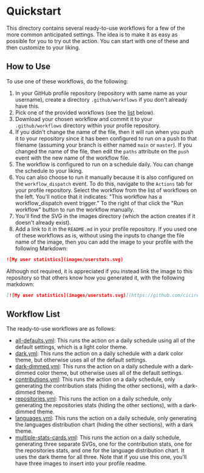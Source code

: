 # Quickstart

This directory contains several ready-to-use workflows for a few
of the more common anticipated settings. The idea is to make it
as easy as possible for you to try out the action. You can start
with one of these and then customize to your liking.

## How to Use

To use one of these workflows, do the following:
1. In your GitHub profile repository (repository with 
  same name as your username), create a directory `.github/workflows`
  if you don't already have this.
2. Pick one of the provided workflows (see the [list](#workflow-list) below).
3. Download your chosen workflow and commit it to your `.github/workflows`
  directory within your profile repository.
4. If you didn't change the name of the file, then it will run when you push
  it to your repository since it has been configured to run on a push to
  that filename (assuming your branch is either named `main` or `master`). If 
  you changed the name of the file, then edit the `paths`
  attribute on the `push` event with the new name of the workflow file.
5. The workflow is configured to run on a schedule daily. You can change the schedule to
  your liking.
6. You can also choose to run it manually because it is also configured on the
  `workflow_dispatch` event. To do this,
  navigate to the `Actions` tab for your profile repository. Select the
  workflow from the list of workflows on the left. You'll notice that
  it indicates: "This workflow has a workflow_dispatch event trigger."
  To the right of that click the "Run workflow" button to run the workflow
  manually.
7. You'll find the SVG in the images directory (which the action creates 
  if it doesn't already exist).
8. Add a link to it in the `README.md` in your profile repository. If you 
  used one of these workflows as is, without using the inputs to change
  the file name of the image, then you can add the image to your profile 
  with the following Markdown:

```markdown
![My user statistics](images/userstats.svg)
```

Although not required, it is appreciated if you instead link the image to this repository
so that others know how you generated it, with the following markdown:

```markdown
[![My user statistics](images/userstats.svg)](https://github.com/cicirello/user-statistician)
```

## Workflow List

The ready-to-use workflows are as follows:
* [all-defaults.yml](all-defaults.yml): This runs the action
  on a daily schedule using all of the default settings, which is a 
  light color theme.
* [dark.yml](dark.yml): This runs the action
  on a daily schedule with a dark color theme, but otherwise uses 
  all of the default settings.
* [dark-dimmed.yml](dark-dimmed.yml): This runs the action
  on a daily schedule with a dark-dimmed color theme, but otherwise uses 
  all of the default settings.
* [contributions.yml](contributions.yml): This runs the action
  on a daily schedule, only generating the contribution stats (hiding
  the other sections), with a dark-dimmed theme.
* [repositories.yml](repositories.yml): This runs the action
  on a daily schedule, only generating the repositories stats (hiding
  the other sections), with a dark-dimmed theme.
* [languages.yml](languages.yml): This runs the action
  on a daily schedule, only generating the languages distribution chart 
  (hiding the other sections), with a dark theme.
* [multiple-stats-cards.yml](multiple-stats-cards.yml): This runs the
  action on a daily schedule, generating three separate SVGs, one for
  the contribution stats, one for the repositories stats, and one for
  the language distribution chart. It uses the dark theme for all three.
  Note that if you use this one, you'll have three images to insert into
  your profile readme.
